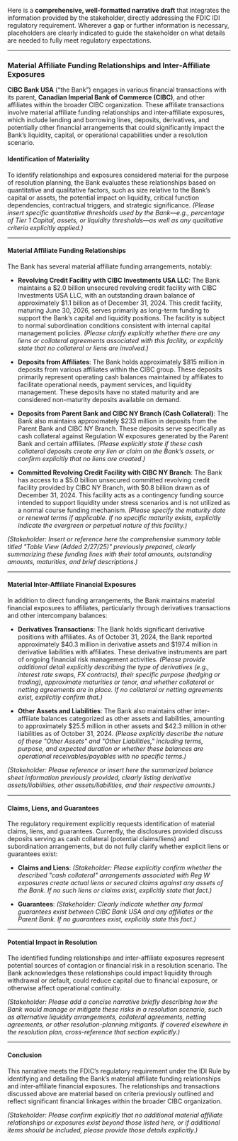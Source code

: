 


Here is a **comprehensive, well-formatted narrative draft** that integrates the information provided by the stakeholder, directly addressing the FDIC IDI regulatory requirement. Wherever a gap or further information is necessary, placeholders are clearly indicated to guide the stakeholder on what details are needed to fully meet regulatory expectations.

---

### **Material Affiliate Funding Relationships and Inter‐Affiliate Exposures**

**CIBC Bank USA** (“the Bank”) engages in various financial transactions with its parent, **Canadian Imperial Bank of Commerce (CIBC)**, and other affiliates within the broader CIBC organization. These affiliate transactions involve material affiliate funding relationships and inter‐affiliate exposures, which include lending and borrowing lines, deposits, derivatives, and potentially other financial arrangements that could significantly impact the Bank’s liquidity, capital, or operational capabilities under a resolution scenario.

#### **Identification of Materiality**

To identify relationships and exposures considered material for the purpose of resolution planning, the Bank evaluates these relationships based on quantitative and qualitative factors, such as size relative to the Bank’s capital or assets, the potential impact on liquidity, critical function dependencies, contractual triggers, and strategic significance. *(Please insert specific quantitative thresholds used by the Bank—e.g., percentage of Tier 1 Capital, assets, or liquidity thresholds—as well as any qualitative criteria explicitly applied.)*

---

#### **Material Affiliate Funding Relationships**

The Bank has several material affiliate funding arrangements, notably:

- **Revolving Credit Facility with CIBC Investments USA LLC**: The Bank maintains a $2.0 billion unsecured revolving credit facility with CIBC Investments USA LLC, with an outstanding drawn balance of approximately $1.1 billion as of December 31, 2024. This credit facility, maturing June 30, 2026, serves primarily as long-term funding to support the Bank’s capital and liquidity positions. The facility is subject to normal subordination conditions consistent with internal capital management policies. *(Please clarify explicitly whether there are any liens or collateral agreements associated with this facility, or explicitly state that no collateral or liens are involved.)*

- **Deposits from Affiliates**: The Bank holds approximately $815 million in deposits from various affiliates within the CIBC group. These deposits primarily represent operating cash balances maintained by affiliates to facilitate operational needs, payment services, and liquidity management. These deposits have no stated maturity and are considered non-maturity deposits available on demand.

- **Deposits from Parent Bank and CIBC NY Branch (Cash Collateral)**: The Bank also maintains approximately $233 million in deposits from the Parent Bank and CIBC NY Branch. These deposits serve specifically as cash collateral against Regulation W exposures generated by the Parent Bank and certain affiliates. *(Please explicitly state if these cash collateral deposits create any lien or claim on the Bank’s assets, or confirm explicitly that no liens are created.)*

- **Committed Revolving Credit Facility with CIBC NY Branch**: The Bank has access to a $5.0 billion unsecured committed revolving credit facility provided by CIBC NY Branch, with $0.8 billion drawn as of December 31, 2024. This facility acts as a contingency funding source intended to support liquidity under stress scenarios and is not utilized as a normal course funding mechanism. *(Please specify the maturity date or renewal terms if applicable. If no specific maturity exists, explicitly indicate the evergreen or perpetual nature of this facility.)*

*(Stakeholder: Insert or reference here the comprehensive summary table titled "Table View (Added 2/27/25)" previously prepared, clearly summarizing these funding lines with their total amounts, outstanding amounts, maturities, and brief descriptions.)*

---

#### **Material Inter-Affiliate Financial Exposures**

In addition to direct funding arrangements, the Bank maintains material financial exposures to affiliates, particularly through derivatives transactions and other intercompany balances:

- **Derivatives Transactions**: The Bank holds significant derivative positions with affiliates. As of October 31, 2024, the Bank reported approximately $40.3 million in derivative assets and $197.4 million in derivative liabilities with affiliates. These derivative instruments are part of ongoing financial risk management activities. *(Please provide additional detail explicitly describing the type of derivatives (e.g., interest rate swaps, FX contracts), their specific purpose (hedging or trading), approximate maturities or tenor, and whether collateral or netting agreements are in place. If no collateral or netting agreements exist, explicitly confirm that.)*

- **Other Assets and Liabilities**: The Bank also maintains other inter-affiliate balances categorized as other assets and liabilities, amounting to approximately $25.5 million in other assets and $42.3 million in other liabilities as of October 31, 2024. *(Please explicitly describe the nature of these "Other Assets" and "Other Liabilities," including terms, purpose, and expected duration or whether these balances are operational receivables/payables with no specific terms.)*

*(Stakeholder: Please reference or insert here the summarized balance sheet information previously provided, clearly listing derivative assets/liabilities, other assets/liabilities, and their respective amounts.)*

---

#### **Claims, Liens, and Guarantees**

The regulatory requirement explicitly requests identification of material claims, liens, and guarantees. Currently, the disclosures provided discuss deposits serving as cash collateral (potential claims/liens) and subordination arrangements, but do not fully clarify whether explicit liens or guarantees exist:

- **Claims and Liens**: *(Stakeholder: Please explicitly confirm whether the described "cash collateral" arrangements associated with Reg W exposures create actual liens or secured claims against any assets of the Bank. If no such liens or claims exist, explicitly state that fact.)*

- **Guarantees**: *(Stakeholder: Clearly indicate whether any formal guarantees exist between CIBC Bank USA and any affiliates or the Parent Bank. If no guarantees exist, explicitly state this fact.)*

---

#### **Potential Impact in Resolution**

The identified funding relationships and inter-affiliate exposures represent potential sources of contagion or financial risk in a resolution scenario. The Bank acknowledges these relationships could impact liquidity through withdrawal or default, could reduce capital due to financial exposure, or otherwise affect operational continuity.

*(Stakeholder: Please add a concise narrative briefly describing how the Bank would manage or mitigate these risks in a resolution scenario, such as alternative liquidity arrangements, collateral agreements, netting agreements, or other resolution-planning mitigants. If covered elsewhere in the resolution plan, cross-reference that section explicitly.)*

---

#### **Conclusion**

This narrative meets the FDIC’s regulatory requirement under the IDI Rule by identifying and detailing the Bank’s material affiliate funding relationships and inter‐affiliate financial exposures. The relationships and transactions discussed above are material based on criteria previously outlined and reflect significant financial linkages within the broader CIBC organization.

*(Stakeholder: Please confirm explicitly that no additional material affiliate relationships or exposures exist beyond those listed here, or if additional items should be included, please provide those details explicitly.)*
